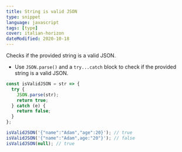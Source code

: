 ```yaml
---
title: String is valid JSON
type: snippet
language: javascript
tags: [type]
cover: italian-horizon
dateModified: 2020-10-18
---
```


Checks if the provided string is a valid JSON.

- Use `JSON.parse()` and a `try...catch` block to check if the provided string is a valid JSON.

```js
const isValidJSON = str => {
  try {
    JSON.parse(str);
    return true;
  } catch (e) {
    return false;
  }
};
```

```js
isValidJSON('{"name":"Adam","age":20}'); // true
isValidJSON('{"name":"Adam",age:"20"}'); // false
isValidJSON(null); // true
```

